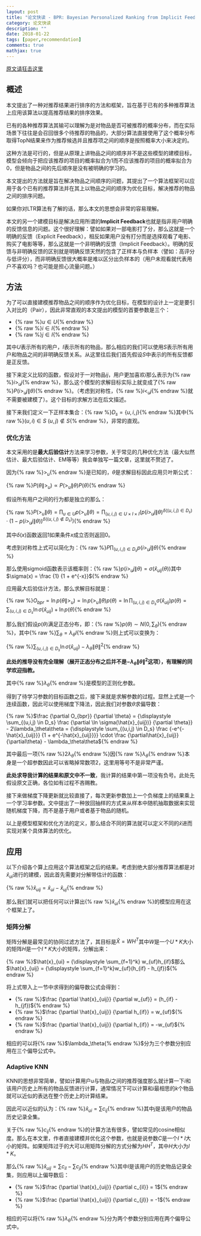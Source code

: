 ```yaml
---
layout: post
title: "论文快读 - BPR: Bayesian Personalized Ranking from Implicit Feedback"
category: 论文快读
description: ""
date: 2018-01-22
tags: [paper,recommendation]
comments: true
mathjax: true
---
```


[原文请狂击这里](https://arxiv.org/pdf/1205.2618.pdf)

## 概述

本文提出了一种对推荐结果进行排序的方法和框架，旨在基于已有的多种推荐算法上应用该算法以提高推荐结果的排序效果。

已有的各种推荐算法其输可以理解为是对物品是否可被推荐的概率分布，而在实际场景下往往是会召回很多个待推荐的物品的，大部分算法直接使用了这个概率分布取得TopN结果来作为推荐候选并且推荐项之间的顺序是按照概率大小来决定的。

这种方法是可行的，但是从原理上讲物品之间的顺序并不是这些模型的建模目标，模型会倾向于把应该推荐的项目的概率拟合为1而不应该推荐的项目的概率拟合为0，但是物品之间的先后顺序是没有被明确的学习的。

本文提出的方法就是旨在解决物品之间顺序的问题，其提出了一个算法框架可以应用于各个已有的推荐算法并在其上以物品之间的顺序为优化目标，解决推荐的物品之间的排序问题。

如果你对LTR算法有了解的话，那么本文的思想会非常的容易理解。

本文的另一个建模目标是解决应用所谓的**Implicit Feedback**也就是指非用户明确的反馈信息的问题。这个很好理解：譬如如果对一部电影打了分，那么这就是一个明确的反馈（Explicit Feedback），相反如果用户没有打分而是选择观看了电影、购买了电影等等，那么这就是一个非明确的反馈（Implicit Feedback）。明确的反馈与非明确反馈的区别就是明确反馈天然的包含了正样本与负样本（譬如：高评分与低评分），而非明确反馈很大概率是难以区分出负样本的（用户未观看就代表用户不喜欢吗？也可能是担心流量问题。）

## 方法

为了可以直接建模推荐物品之间的顺序作为优化目标，在模型的设计上一定是要引入对比的（Pair），因此非常直观的本文提出的模型的首要参数是三个：

* {% raw %}$u \in U${% endraw %}
* {% raw %}$i \in I${% endraw %}
* {% raw %}$j \in I${% endraw %}

其中$U$表示所有的用户，$I$表示所有的物品，那么相应的我们可以使用$S$表示所有用户和物品之间的非明确反馈关系。从这里往后我们首先假设$S$中表示的所有反馈都是正反馈。

接下来定义比较的函数，假设对于一对物品$ij$，用户更加喜欢$i$那么表示为{% raw %}$i >_u j${% endraw %}，那么这个模型的求解目标实际上就变成了{% raw %}$P(i >_u j\|\theta)${% endraw %}。（考虑到对称性，{% raw %}$i <_u j${% endraw %}就不需要被建模了）。这个目标的求解方法在后文描述。

接下来我们定义一下正样本集合：{% raw %}$D_s = \{u, i, j\}${% endraw %}其中{% raw %}$(u, i) \in S$ $(u, j) \notin S${% endraw %}，非常的直观。

### 优化方法

本文采用的是**最大后验估计**方法来学习参数，关于常见的几种优化方法（最大似然估计、最大后验估计、EM等等）我会单独写一篇文章，这里就不赘述了。

因为{% raw %}$>_u${% endraw %}是已知的，$\theta$是求解目标因此应用贝叶斯公式：

{% raw %}$P(\theta\|>_u) \propto P(>_u\|\theta)P(\theta)${% endraw %}

假设所有用户之间的行为都是独立的那么：

{% raw %}$P(>_u\|\theta) = {\displaystyle \prod_{u \in U} } {p(>_u\|\theta)} = {\displaystyle \prod_{(u,i,j) \in U \times I \times I}} ({p(i >_u j\|\theta)}^{\delta((u,i,j) \in D_s)} \cdot (1 - p(i >_u j\|\theta))^{\delta((u,i,j) \notin D_s)})${% endraw %}

其中$\delta(x)$函数返回1如果条件$x$成立否则返回0。

考虑到对称性上式可以简化为：{% raw %}$P{\displaystyle \prod_{(u,i,j) \in D_s} {p(i >_u j\|\theta)}}${% endraw %}

那么使用sigmoid函数表示该概率则：{% raw %}$p(i >_u j\|\theta) = \sigma (\hat{x}_{uij}(\theta))$其中$\sigma(x) = \frac {1} {1 + e^{-x}}${% endraw %}

应用最大后验估计方法，那么求解目标就是：

{% raw %}$O_{bpr} = \ln p(\theta\|>_u) = \ln p(>_u\|\theta)p(\theta) = \ln {\displaystyle \prod_{(u,i,j) \in D_s}} \sigma(\hat{x}_{uij})p(\theta) = {\displaystyle \sum_{(u,i,j) \in D_s}} \ln \sigma(\hat{x}_{uij}) + \ln p(\theta)${% endraw %}

那么我们假设$p(\theta)$满足正态分布，即：{% raw %}$p(\theta) \sim N(0, \sum_\theta)${% endraw %}，其中{% raw %}$\sum_\theta = \lambda_\theta I${% endraw %}则上式可以变换为：

{% raw %}${\displaystyle \sum_{(u,i,j) \in D_s}} \ln \sigma(\hat{x}_{uij}) - \lambda_\theta\|\theta\|^2${% endraw %}

**此处的推导没有完全理解（展开正态分布之后并不是$- \lambda_\theta\|\theta\|^2$这项），有理解的同学欢迎指教。**

其中{% raw %}$\lambda_\theta${% endraw %}是模型的正则化参数。

得到了待学习参数的目标函数之后，接下来就是求解参数的过程。显然上式是一个连续函数，因此可以使用梯度下降法，因此我们对参数$\theta$求偏导数：

{% raw %}$\frac {\partial O_{bpr}} {\partial \theta} = {\displaystyle \sum_{(u,i,j) \in D_s} \frac {\partial \ln \sigma(\hat{x}_{uij})} {\partial \theta}} - 2\lambda_\theta\theta = {\displaystyle \sum_{(u,i,j) \in D_s} \frac {-e^{-\hat{x}_{uij}}} {1 + e^{-\hat{x}_{uij}}}} \cdot \frac {\partial\hat{x}_{uij}} {\partial\theta} - \lambda_\theta\theta${% endraw %}

其中最后一项{% raw %}$2\lambda_\theta${% endraw %}因{% raw %}$\lambda_\theta${% endraw %}本身是一个超参数因此可以省略掉常数项$2$，这里用等号不是非常严谨。

**此处求导我计算的结果和原文中不一致**，我计算的结果中第一项没有负号。此处先假设原文正确，各位如有过程不吝赐教。

接下来做梯度下降更新就比较直接了，每次更新参数加上一个负梯度上的结果乘上一个学习率参数。文中提出了一种放回抽样的方式来从样本中随机抽取数据来实现随机梯度下降，而不是基于用户或者基于物品的随机。

以上是模型框架和优化方法的定义，那么结合不同的算法就可以定义不同的$\hat{x}$进而实现对某个具体算法的优化。

## 应用

以下介绍各个算上应用这个算法框架之后的结果。考虑到绝大部分推荐算法都是对$\hat{x}_{ui}$进行的建模，因此首先需要对分解带估计的函数：

{% raw %}$\hat{x}_{uij} = \hat{x}_{ui} - \hat{x}_{uj}${% endraw %}

那么我们就可以把任何可以计算出{% raw %}$\hat{x}_{ui}${% endraw %}的模型应用在这个框架上了。

### 矩阵分解

矩阵分解是最常见的协同过滤方法了，其目标是$\hat{X} = WH^T$其中$W$是一个$U * K$大小的矩阵$H$是一个$I * K$大小的矩阵，分解出来：

{% raw %}$\hat{x}_{ui} = {\displaystyle \sum_{f=1}^k} w_{uf}h_{if}$那么$\hat{x}_{uij} = {\displaystyle \sum_{f=1}^k}w_{uf}(h_{if} - h_{jf})${% endraw %}

将上式带入上一节中求得到的偏导数公式会得到：

* {% raw %}$\frac {\partial \hat{x}_{uij}} {\partial w_{uf}} = (h_{if} - h_{jf})${% endraw %}
* {% raw %}$\frac {\partial \hat{x}_{uij}} {\partial h_{if}} = w_{uf}${% endraw %}
* {% raw %}$\frac {\partial \hat{x}_{uij}} {\partial h_{if}} = -w_{uf}${% endraw %}

相应的可以将{% raw %}$\lambda_\theta{% endraw %}$分为三个参数分别应用在三个偏导公式中。

### Adaptive KNN
KNN的思想非常简单，譬如计算用户$u$与物品$i$之间的推荐强度那么就计算一下$i$和该用户历史上所有的物品反馈进行计算，通常情况下可以计算和$i$最相思的$k$个物品就可以近似的表达在整个历史上的计算结果。

因此可以近似的认为：{% raw %}$\hat{x}_{ui} = \sum c_{ij}${% endraw %}其中$j$是该用户的物品历史记录全集。

关于{% raw %}$c_{ij}${% endraw %}的计算方法有很多，譬如常见的cosine相似度。那么在本文里，作者直接建模并优化这个参数，也就是说参数$C$是一个$I * I$大小的矩阵。如果矩阵过于的大可以用矩阵分解的方式分解为$HH^T$，其中$H$大小为$I * K$。

那么{% raw %}$\hat{x}_{uij} = \sum c_{il} - \sum c_{jl}${% endraw %}其中$l$是该用户的历史物品记录全集，则应用以上偏导数后：

* {% raw %}$\frac {\partial \hat{x}_{uij}} {\partial c_{il}} = 1${% endraw %}
* {% raw %}$\frac {\partial \hat{x}_{uij}} {\partial c_{jl}} = -1${% endraw %}

相应的可以将{% raw %}$\lambda_\theta${% endraw %}分为两个参数分别应用在两个偏导公式中。
